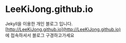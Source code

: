# LeeKiJong.github.io
Jekyll을 이용한 개인 블로그 입니다.  
[http://LeeKiJong.github.io](http://LeeKiJong.github.io)  
에 접속하셔서 블로그 구경하고가세요

